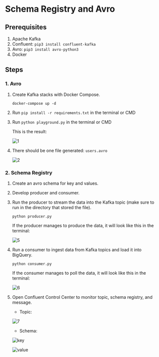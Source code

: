 # Schema Registry and Avro

## Prerequisites
1. Apache Kafka
2. Confluent: `pip3 install confluent-kafka`
3. Avro: `pip3 install avro-python3`
4. Docker

## Steps
### 1. Avro
1. Create Kafka stacks with Docker Compose.
   ```
   docker-compose up -d
   ```
2. Run `pip install -r requirements.txt` in the terminal or CMD
3. Run `python playground.py` in the terminal or CMD

   This is the result:
   
   ![1](https://github.com/fajrinovi/kafka_avro_and_schema/assets/57751463/c6bdca1f-f996-43ea-98d0-29249f99603c)
   
5. There should be one file generated: `users.avro`
   
   ![2](https://github.com/fajrinovi/kafka_avro_and_schema/assets/57751463/6ed12b9a-e3b4-4f79-8cce-a7b4302cdf98)

### 2. Schema Registry
1. Create an avro schema for key and values.
2. Develop producer and consumer.
3. Run the producer to stream the data into the Kafka topic (make sure to run in the directory that stored the file).
   ```
   python producer.py
   ```
   If the producer manages to produce the data, it will look like this in the terminal:
   
   ![5](https://github.com/fajrinovi/kafka_avro_and_schema/assets/57751463/29d80fa9-d8ee-4e28-a73a-11431c4a6682)
   
9. Run a consumer to ingest data from Kafka topics and load it into BigQuery.
   ```
   python consumer.py
   ```
   If the consumer manages to poll the data, it will look like this in the terminal:

   ![6](https://github.com/fajrinovi/kafka_avro_and_schema/assets/57751463/d8ca5f0b-0035-4115-b980-f608bf3e5354)

5. Open Confluent Control Center to monitor topic, schema registry, and message.
   - Topic:
     
   ![7](https://github.com/fajrinovi/kafka_avro_and_schema/assets/57751463/529c96aa-0bc7-4807-89e0-1290907658df)

   - Schema:
     
   ![key](https://github.com/fajrinovi/kafka_avro_and_schema/assets/57751463/d3a7340f-b590-4e93-a875-92d4a88ad90b)

   ![value](https://github.com/fajrinovi/kafka_avro_and_schema/assets/57751463/1c67fa2c-ba23-4a4f-824b-3fd6ea885db4)


   
